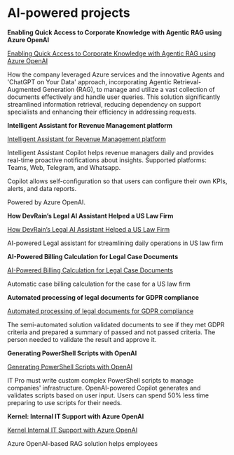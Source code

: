 
# AI-powered projects

**Enabling Quick Access to Corporate Knowledge with Agentic RAG using Azure OpenAI**

[Enabling Quick Access to Corporate Knowledge with Agentic RAG using Azure OpenAI](AI/Enabling-Quick-Access-to-Corporate-Knowledge-with-Agentic-RAG-using-Azure-OpenAI.md)

How the company leveraged Azure services and the innovative Agents and 'ChatGPT on Your Data' approach, incorporating Agentic Retrieval-Augmented Generation (RAG), to manage and utilize a vast collection of documents effectively and handle user queries. This solution significantly streamlined information retrieval, reducing dependency on support specialists and enhancing their efficiency in addressing requests. 

**Intelligent Assistant for Revenue Management platform**

[Intelligent Assistant for Revenue Management platform](AI/Intelligent-Assistant-for-Revenue-Management-platform.md)

Intelligent Assistant Copilot helps revenue managers daily and provides real-time proactive notifications about insights. Supported platforms: Teams, Web, Telegram, and Whatsapp.

Copilot allows self-configuration so that users can configure their own KPIs, alerts, and data reports.

Powered by Azure OpenAI.

**How DevRain’s Legal AI Assistant Helped a US Law Firm**

[How DevRain’s Legal AI Assistant Helped a US Law Firm](AI/How-DevRain’s-Legal-AI-Assistant-Helped-a-US-Law-Firm.md)

AI-powered Legal assistant for streamlining daily operations in US law firm

**AI-Powered Billing Calculation for Legal Case Documents**

[AI-Powered Billing Calculation for Legal Case Documents](AI/AI-Powered-Billing-Calculation-for-Legal-Case-Documents.md)

Automatic case billing calculation for the case for a US law firm

**Automated processing of legal documents for GDPR compliance**

[Automated processing of legal documents for GDPR compliance](AI/Automated-processing-of-legal-documents-for-GDPR-compliance.md)

The semi-automated solution validated documents to see if they met GDPR criteria and prepared a summary of passed and not passed criteria. The person needed to validate the result and approve it.

**Generating PowerShell Scripts with OpenAI**

[Generating PowerShell Scripts with OpenAI](AI/Generating-PowerShell-Scripts-with-OpenAI.md)

IT Pro must write custom complex PowerShell scripts to manage companies' infrastructure. OpenAI-powered Copilot generates and validates scripts based on user input. Users can spend 50% less time preparing to use scripts for their needs.

**Kernel: Internal IT Support with Azure OpenAI**

[Kernel Internal IT Support with Azure OpenAI](AI/Kernel-Internal-IT-Support-with-Azure-OpenAI.md)

Azure OpenAI-based RAG solution helps employees
